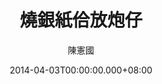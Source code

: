 ---
issue: 64
title: 燒銀紙佮放炮仔
author: 陳憲國
date: 2014-04-03T00:00:00.000+08:00
topic: 文史
difficulty: 1
wikidata: Q98095405
wikidata_link: https://www.wikidata.org/wiki/Q98095405
---